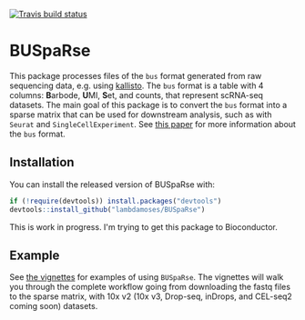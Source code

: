 [![Travis build status](https://travis-ci.org/lambdamoses/BUSpaRse.svg?branch=master)](https://travis-ci.org/lambdamoses/BUSpaRse)

# BUSpaRse

This package processes files of the `bus` format generated from raw sequencing data, e.g. using [kallisto](http://pachterlab.github.io/kallisto/). The `bus` format is a table with 4 columns: **B**arbode, **U**MI, **S**et, and counts, that represent scRNA-seq datasets. The main goal of this package is to convert the `bus` format into a sparse matrix that can be used for downstream analysis, such as with `Seurat` and `SingleCellExperiment`. See [this paper](https://www.biorxiv.org/content/early/2018/11/21/472571) for more information about the `bus` format.

## Installation

You can install the released version of BUSpaRse with:

``` r
if (!require(devtools)) install.packages("devtools")
devtools::install_github("lambdamoses/BUSpaRse")
```

This is work in progress. I'm trying to get this package to Bioconductor.

## Example
See [the vignettes](https://lambdamoses.github.io/BUSpaRse_notebooks/index.html) for examples of using `BUSpaRse`. The vignettes will walk you through the complete workflow going from downloading the fastq files to the sparse matrix, with 10x v2 (10x v3, Drop-seq, inDrops, and CEL-seq2 coming soon) datasets. 
